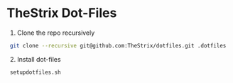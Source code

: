 TheStrix Dot-Files
=====================
 
 1. Clone the repo recursively
 
```bash
 git clone --recursive git@github.com:TheStrix/dotfiles.git .dotfiles
```

2. Install dot-files

```bash
 setupdotfiles.sh
```
